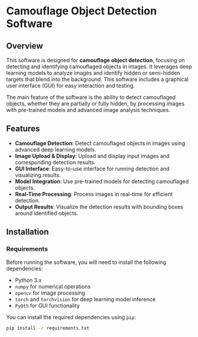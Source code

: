 # Camouflage Object Detection Software

## Overview

This software is designed for **camouflage object detection**, focusing on detecting and identifying camouflaged objects in images. It leverages deep learning models to analyze images and identify hidden or semi-hidden targets that blend into the background. This software includes a graphical user interface (GUI) for easy interaction and testing.

The main feature of the software is the ability to detect camouflaged objects, whether they are partially or fully hidden, by processing images with pre-trained models and advanced image analysis techniques.

## Features

- **Camouflage Detection**: Detect camouflaged objects in images using advanced deep learning models.
- **Image Upload & Display**: Upload and display input images and corresponding detection results.
- **GUI Interface**: Easy-to-use interface for running detection and visualizing results.
- **Model Integration**: Use pre-trained models for detecting camouflaged objects.
- **Real-Time Processing**: Process images in real-time for efficient detection.
- **Output Results**: Visualize the detection results with bounding boxes around identified objects.

## Installation

### Requirements

Before running the software, you will need to install the following dependencies:

- Python 3.x
- `numpy` for numerical operations
- `opencv` for image processing
- `torch` and `torchvision` for deep learning model inference
- `PyQt5` for GUI functionality

You can install the required dependencies using `pip`:

```bash
pip install -r requirements.txt
